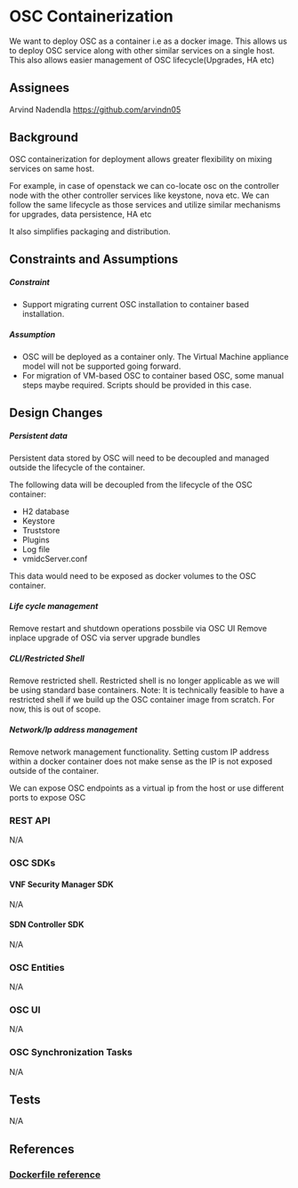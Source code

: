 # OSC Containerization

We want to deploy OSC as a container i.e as a docker image. This allows us to deploy OSC service along with other similar services on a single host. This also allows easier management of OSC lifecycle(Upgrades, HA etc)

## Assignees
Arvind Nadendla https://github.com/arvindn05

## Background

OSC containerization for deployment allows greater flexibility on mixing services on same host.

For example, in case of openstack we can co-locate osc on the controller node with the other controller services like keystone, nova etc. We can follow the same lifecycle as those services and utilize similar mechanisms for upgrades, data persistence, HA etc

It also simplifies packaging and distribution.

## Constraints and Assumptions

##### Constraint
- Support migrating current OSC installation to container based installation.

##### Assumption
- OSC will be deployed as a container only. The Virtual Machine appliance model will not be supported going forward.
- For migration of VM-based OSC to container based OSC, some manual steps maybe required. Scripts should be provided in this case.

## Design Changes

##### Persistent data
Persistent data stored by OSC will need to be decoupled and managed outside the lifecycle of the container.

The following data will be decoupled from the lifecycle of the OSC container:
- H2 database
- Keystore
- Truststore
- Plugins
- Log file
- vmidcServer.conf

This data would need to be exposed as docker volumes to the OSC container.

##### Life cycle management
Remove restart and shutdown operations possbile via OSC UI
Remove inplace upgrade of OSC via server upgrade bundles

##### CLI/Restricted Shell
Remove restricted shell. Restricted shell is no longer applicable as we will be using standard base containers.
Note: It is technically feasible to have a restricted shell if we build up the OSC container image from scratch. For now, this is out of scope.

##### Network/Ip address management
Remove network management functionality. Setting custom IP address within a docker container does not make sense as the IP is not exposed outside of the container.

We can expose OSC endpoints as a virtual ip from the host or use different ports to expose OSC

### REST API
N/A

### OSC SDKs

#### VNF Security Manager SDK
N/A

#### SDN Controller SDK
N/A

### OSC Entities
N/A

### OSC UI
N/A

### OSC Synchronization Tasks
N/A

## Tests
N/A

## References
### [Dockerfile reference](https://docs.docker.com/engine/reference/builder/)